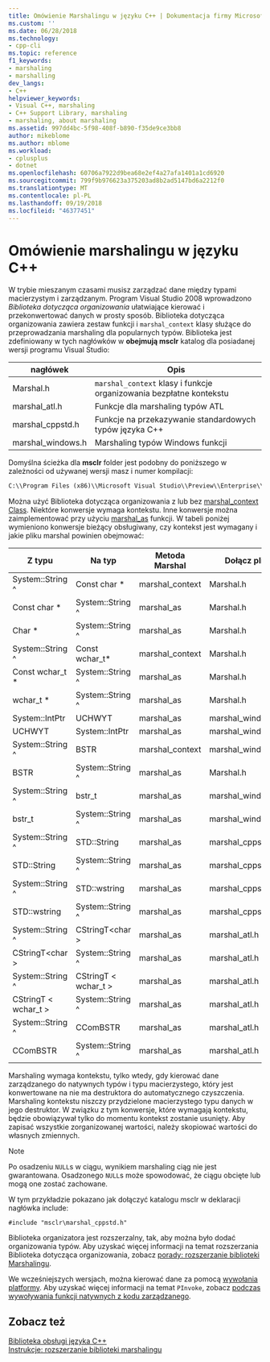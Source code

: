 ```yaml
---
title: Omówienie Marshalingu w języku C++ | Dokumentacja firmy Microsoft
ms.custom: ''
ms.date: 06/28/2018
ms.technology:
- cpp-cli
ms.topic: reference
f1_keywords:
- marshaling
- marshalling
dev_langs:
- C++
helpviewer_keywords:
- Visual C++, marshaling
- C++ Support Library, marshaling
- marshaling, about marshaling
ms.assetid: 997dd4bc-5f98-408f-b890-f35de9ce3bb8
author: mikeblome
ms.author: mblome
ms.workload:
- cplusplus
- dotnet
ms.openlocfilehash: 60706a7922d9bea68e2ef4a27afa1401a1cd6920
ms.sourcegitcommit: 799f9b976623a375203ad8b2ad5147bd6a2212f0
ms.translationtype: MT
ms.contentlocale: pl-PL
ms.lasthandoff: 09/19/2018
ms.locfileid: "46377451"
---
```

# <a name="overview-of-marshaling-in-c"></a>Omówienie marshalingu w języku C++

W trybie mieszanym czasami musisz zarządzać dane między typami macierzystym i zarządzanym. Program Visual Studio 2008 wprowadzono *Biblioteka dotycząca organizowania* ułatwiające kierować i przekonwertować danych w prosty sposób.  Biblioteka dotycząca organizowania zawiera zestaw funkcji i `marshal_context` klasy służące do przeprowadzania marshaling dla popularnych typów. Biblioteka jest zdefiniowany w tych nagłówków w **obejmują msclr** katalog dla posiadanej wersji programu Visual Studio:

|nagłówek|Opis|
|---------------|-----------------|
|Marshal.h|`marshal_context` klasy i funkcje organizowania bezpłatne kontekstu|
|marshal_atl.h| Funkcje dla marshaling typów ATL|
|marshal_cppstd.h|Funkcje na przekazywanie standardowych typów języka C++|
|marshal_windows.h|Marshaling typów Windows funkcji|

Domyślna ścieżka dla **msclr** folder jest podobny do poniższego w zależności od używanej wersji masz i numer kompilacji:

```cmd
C:\\Program Files (x86)\\Microsoft Visual Studio\\Preview\\Enterprise\\VC\\Tools\\MSVC\\14.15.26528\\include\\msclr
```

Można użyć Biblioteka dotycząca organizowania z lub bez [marshal_context Class](../dotnet/marshal-context-class.md). Niektóre konwersje wymaga kontekstu. Inne konwersje można zaimplementować przy użyciu [marshal_as](../dotnet/marshal-as.md) funkcji. W tabeli poniżej wymieniono konwersje bieżący obsługiwany, czy kontekst jest wymagany i jakie pliku marshal powinien obejmować:

|Z typu|Na typ|Metoda Marshal|Dołącz plik|
|---------------|-------------|--------------------|------------------|
|System::String ^|Const char \*|marshal_context|Marshal.h|
|Const char \*|System::String ^|marshal_as|Marshal.h|
|Char \*|System::String ^|marshal_as|Marshal.h|
|System::String ^|Const wchar_t\*|marshal_context|Marshal.h|
|Const wchar_t \*|System::String ^|marshal_as|Marshal.h|
|wchar_t \*|System::String ^|marshal_as|Marshal.h|
|System::IntPtr|UCHWYT|marshal_as|marshal_windows.h|
|UCHWYT|System::IntPtr|marshal_as|marshal_windows.h|
|System::String ^|BSTR|marshal_context|marshal_windows.h|
|BSTR|System::String ^|marshal_as|Marshal.h|
|System::String ^|bstr_t|marshal_as|marshal_windows.h|
|bstr_t|System::String ^|marshal_as|marshal_windows.h|
|System::String ^|STD::String|marshal_as|marshal_cppstd.h|
|STD::String|System::String ^|marshal_as|marshal_cppstd.h|
|System::String ^|STD::wstring|marshal_as|marshal_cppstd.h|
|STD::wstring|System::String ^|marshal_as|marshal_cppstd.h|
|System::String ^|CStringT\<char >|marshal_as|marshal_atl.h|
|CStringT\<char >|System::String ^|marshal_as|marshal_atl.h|
|System::String ^|CStringT < wchar_t >|marshal_as|marshal_atl.h|
|CStringT < wchar_t >|System::String ^|marshal_as|marshal_atl.h|
|System::String ^|CComBSTR|marshal_as|marshal_atl.h|
|CComBSTR|System::String ^|marshal_as|marshal_atl.h|

Marshaling wymaga kontekstu, tylko wtedy, gdy kierować dane zarządzanego do natywnych typów i typu macierzystego, który jest konwertowane na nie ma destruktora do automatycznego czyszczenia. Marshaling kontekstu niszczy przydzielone macierzystego typu danych w jego destruktor. W związku z tym konwersje, które wymagają kontekstu, będzie obowiązywał tylko do momentu kontekst zostanie usunięty. Aby zapisać wszystkie zorganizowanej wartości, należy skopiować wartości do własnych zmiennych.

> [!NOTE]
>  Po osadzeniu `NULL`s w ciągu, wynikiem marshaling ciąg nie jest gwarantowana. Osadzonego `NULL`s może spowodować, że ciągu obcięte lub mogą one zostać zachowane.

W tym przykładzie pokazano jak dołączyć katalogu msclr w deklaracji nagłówka include:

`#include "msclr\marshal_cppstd.h"`

Biblioteka organizatora jest rozszerzalny, tak, aby można było dodać organizowania typów. Aby uzyskać więcej informacji na temat rozszerzania Biblioteka dotycząca organizowania, zobacz [porady: rozszerzanie biblioteki Marshalingu](../dotnet/how-to-extend-the-marshaling-library.md).

We wcześniejszych wersjach, można kierować dane za pomocą [wywołania platformy](/dotnet/framework/interop/consuming-unmanaged-dll-functions). Aby uzyskać więcej informacji na temat `PInvoke`, zobacz [podczas wywoływania funkcji natywnych z kodu zarządzanego](../dotnet/calling-native-functions-from-managed-code.md).

## <a name="see-also"></a>Zobacz też

[Biblioteka obsługi języka C++](../dotnet/cpp-support-library.md)<br/>
[Instrukcje: rozszerzanie biblioteki marshalingu](../dotnet/how-to-extend-the-marshaling-library.md)
